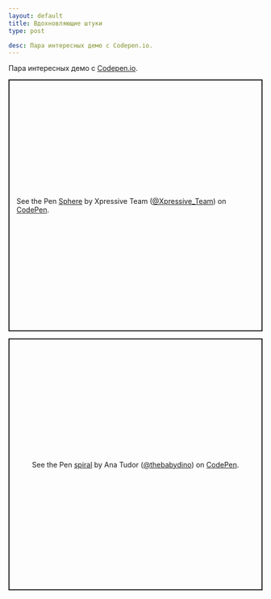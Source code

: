```yaml
---
layout: default
title: Вдохновляющие штуки
type: post

desc: Пара интересных демо с Codepen.io.
---
```

Пара интересных демо с <a href="http://codepen.io">Codepen.io</a>.<!--more-->

<p class="codepen" data-height="500" data-theme-id="4974" data-default-tab="result" data-user="Xpressive_Team" data-slug-hash="ejuJA" style="height: 500px; box-sizing: border-box; display: flex; align-items: center; justify-content: center; border: 2px solid; margin: 1em 0; padding: 1em;" data-pen-title="Sphere">
  <span>See the Pen <a href="https://codepen.io/Xpressive_Team/pen/ejuJA">
  Sphere</a> by Xpressive Team (<a href="https://codepen.io/Xpressive_Team">@Xpressive_Team</a>)
  on <a href="https://codepen.io">CodePen</a>.</span>
</p>
<script async src="https://static.codepen.io/assets/embed/ei.js"></script>

<p class="codepen" data-height="500" data-theme-id="4974" data-default-tab="result" data-user="thebabydino" data-slug-hash="BuHka" style="height: 500px; box-sizing: border-box; display: flex; align-items: center; justify-content: center; border: 2px solid; margin: 1em 0; padding: 1em;" data-pen-title="spiral">
  <span>See the Pen <a href="https://codepen.io/thebabydino/pen/BuHka">
  spiral</a> by Ana Tudor (<a href="https://codepen.io/thebabydino">@thebabydino</a>)
  on <a href="https://codepen.io">CodePen</a>.</span>
</p>
<script async src="https://static.codepen.io/assets/embed/ei.js"></script>

